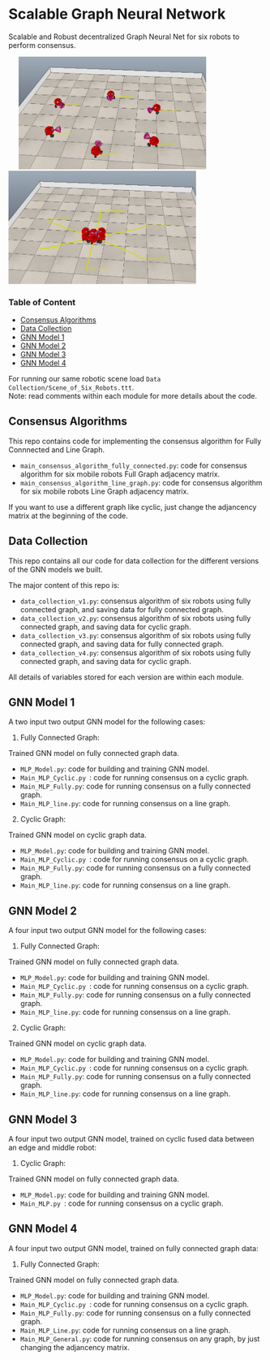 # Scalable Graph Neural Network
Scalable and Robust decentralized Graph Neural Net for six robots to perform consensus. 

<p float="center">
  <img src="consensus_graph1.PNG" width="370" hspace="20"/>
  <img src="consensus_graph2.PNG" width="370" /> 
</p>

### Table of Content

- [Consensus Algorithms](#Consensus%20Algorithms)
- [Data Collection](#Data%20Collection)
- [GNN Model 1](#GNN%20Model%201)
- [GNN Model 2](#GNN%20Model%202)
- [GNN Model 3](#GNN%20Model%203)
- [GNN Model 4](#GNN%20Model%204)


For running our same robotic scene load `Data Collection/Scene_of_Six_Robots.ttt`. <br/>
Note: read comments within each module for more details about the code.

## Consensus Algorithms
This repo contains code for implementing the consensus algorithm for Fully Connnected and Line Graph.

* `main_consensus_algorithm_fully_connected.py`: code for consensus algorithm for six mobile robots Full Graph adjacency matrix.
* `main_consensus_algorithm_line_graph.py`: code for consensus algorithm for six mobile robots Line Graph adjacency matrix.

If you want to use a different graph like cyclic, just change the adjancency matrix at the beginning of the code.

## Data Collection
This repo contains all our code for data collection for the different versions of the GNN models we built.

The major content of this repo is:

* `data_collection_v1.py`: consensus algorithm of six robots using fully connected graph, and saving data for fully connected graph.
* `data_collection_v2.py`: consensus algorithm of six robots using fully connected graph, and saving data for cyclic graph. 
* `data_collection_v3.py`: consensus algorithm of six robots using fully connected graph, and saving data for fully connected graph.
* `data_collection_v4.py`: consensus algorithm of six robots using fully connected graph, and saving data for cyclic graph. 

All details of variables stored for each version are within each module.

## GNN Model 1
A two input two output GNN model for the following cases:

1) Fully Connected Graph:

Trained GNN model on fully connected graph data.

* `MLP_Model.py`: code for building and training GNN model.
* `Main_MLP_Cyclic.py `: code for running consensus on a cyclic graph. 
* `Main_MLP_Fully.py`: code for running consensus on a fully connected graph.
* `Main_MLP_line.py`: code for running consensus on a line graph. 



2) Cyclic Graph:

Trained GNN model on cyclic graph data.

* `MLP_Model.py`: code for building and training GNN model.
* `Main_MLP_Cyclic.py `: code for running consensus on a cyclic graph. 
* `Main_MLP_Fully.py`: code for running consensus on a fully connected graph.
* `Main_MLP_line.py`: code for running consensus on a line graph. 

## GNN Model 2
A four input two output GNN model for the following cases:

1) Fully Connected Graph:

Trained GNN model on fully connected graph data.

* `MLP_Model.py`: code for building and training GNN model.
* `Main_MLP_Cyclic.py `: code for running consensus on a cyclic graph. 
* `Main_MLP_Fully.py`: code for running consensus on a fully connected graph.
* `Main_MLP_line.py`: code for running consensus on a line graph. 



2) Cyclic Graph:

Trained GNN model on cyclic graph data.

* `MLP_Model.py`: code for building and training GNN model.
* `Main_MLP_Cyclic.py `: code for running consensus on a cyclic graph. 
* `Main_MLP_Fully.py`: code for running consensus on a fully connected graph.
* `Main_MLP_line.py`: code for running consensus on a line graph. 

## GNN Model 3
A four input two output GNN model, trained on cyclic fused data between an edge and middle robot:

1) Cyclic Graph:

Trained GNN model on fully connected graph data.

* `MLP_Model.py`: code for building and training GNN model.
* `Main_MLP.py `: code for running consensus on a cyclic graph. 

## GNN Model 4
A four input two output GNN model, trained on fully connected graph data:

1) Fully Connected Graph:

Trained GNN model on fully connected graph data.

* `MLP_Model.py`: code for building and training GNN model.
* `Main_MLP_Cyclic.py `: code for running consensus on a cyclic graph. 
* `Main_MLP_Fully.py`: code for running consensus on a fully connected graph.
* `Main_MLP_Line.py`: code for running consensus on a line graph. 
* `Main_MLP_General.py`: code for running consensus on any graph, by just changing the adjancency matrix. 
